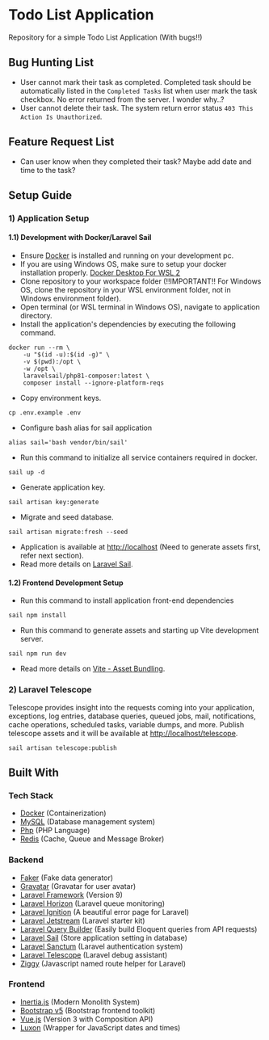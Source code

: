 # Todo List Application
Repository for a simple Todo List Application (With bugs!!)

## Bug Hunting List 
- User cannot mark their task as completed. Completed task should be automatically listed in the `Completed Tasks` list when user mark the task checkbox. No error returned from the server. I wonder why..?
- User cannot delete their task. The system return error status `403 This Action Is Unauthorized`.

## Feature Request List
- Can user know when they completed their task? Maybe add date and time to the task? 

## Setup Guide

### 1) Application Setup
#### 1.1) Development with Docker/Laravel Sail
- Ensure [Docker](https://www.docker.com/get-started) is installed and running on your development pc.
- If you are using Windows OS, make sure to setup your docker installation properly. [Docker Desktop For WSL 2](https://docs.docker.com/desktop/windows/wsl/)
- Clone repository to your workspace folder (!!IMPORTANT!! For Windows OS, clone the repository in your WSL environment folder, not in Windows environment folder).
- Open terminal (or WSL terminal in Windows OS), navigate to application directory.
- Install the application's dependencies by executing the following command.
```
docker run --rm \
    -u "$(id -u):$(id -g)" \
    -v $(pwd):/opt \
    -w /opt \
    laravelsail/php81-composer:latest \
    composer install --ignore-platform-reqs
```
- Copy environment keys.
```
cp .env.example .env
```
- Configure bash alias for sail application
```
alias sail='bash vendor/bin/sail'
```
- Run this command to initialize all service containers required in docker.
```
sail up -d
```
- Generate application key.
```
sail artisan key:generate
```
- Migrate and seed database.
```
sail artisan migrate:fresh --seed
```
- Application is available at [http://localhost](http://localhost) (Need to generate assets first, refer next section).
- Read more details on [Laravel Sail](https://laravel.com/docs/9.x/sail).

#### 1.2) Frontend Development Setup
- Run this command to install application front-end dependencies
```
sail npm install
```
- Run this command to generate assets and starting up Vite development server.
```
sail npm run dev
```
- Read more details on [Vite - Asset Bundling](https://laravel.com/docs/9.x/vite#running-vite).

### 2) Laravel Telescope
Telescope provides insight into the requests coming into your application, exceptions, log entries, database queries, queued jobs, mail, notifications, cache operations, scheduled tasks, variable dumps, and more. Publish telescope assets and it will be available at [http://localhost/telescope](http://localhost/telescope).
```
sail artisan telescope:publish
```

## Built With
### Tech Stack
- [Docker](https://www.docker.com/) (Containerization)
- [MySQL](https://www.mysql.com/) (Database management system)
- [Php](https://www.php.net/) (PHP Language)
- [Redis](https://redis.io/) (Cache, Queue and Message Broker)

### Backend
- [Faker](https://fakerphp.github.io/) (Fake data generator)
- [Gravatar](https://github.com/creativeorange/gravatar) (Gravatar for user avatar)
- [Laravel Framework](https://laravel.com/) (Version 9)
- [Laravel Horizon](https://laravel.com/docs/9.x/horizon) (Laravel queue monitoring)
- [Laravel Ignition](https://flareapp.io/ignition) (A beautiful error page for Laravel) 
- [Laravel Jetstream](https://jetstream.laravel.com/) (Laravel starter kit)
- [Laravel Query Builder](https://spatie.be/docs/laravel-query-builder/v5/introduction) (Easily build Eloquent queries from API requests)
- [Laravel Sail](https://laravel.com/docs/9.x/sail) (Store application setting in database)
- [Laravel Sanctum](https://laravel.com/docs/9.x/sanctum) (Laravel authentication system)
- [Laravel Telescope](https://laravel.com/docs/9.x/telescope) (Laravel debug assistant)
- [Ziggy](https://github.com/tighten/ziggy) (Javascript named route helper for Laravel)

### Frontend
- [Inertia.js](https://inertiajs.com/) (Modern Monolith System)
- [Bootstrap v5](https://getbootstrap.com/docs/5.0/getting-started/introduction/) (Bootstrap frontend toolkit)
- [Vue.js](https://vuejs.org/guide/introduction.html) (Version 3 with Composition API)
- [Luxon](https://moment.github.io/luxon/) (Wrapper for JavaScript dates and times)